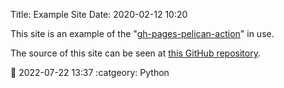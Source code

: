 Title: Example Site
Date: 2020-02-12 10:20

This site is an example of the "[gh-pages-pelican-action][action]" in use.

The source of this site can be seen at [this GitHub repository][repo].

[action]: https://github.com/marketplace/actions/pelican-for-github-pages
[repo]: https://github.com/nelsonjchen/pelican-action-demo

:date: 2022-07-22 13:37
:catgeory: Python
